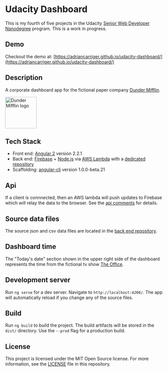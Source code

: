 # Udacity Dashboard

This is my fourth of five projects in the Udacity [Senior Web Developer Nanodegree](https://www.udacity.com/course/senior-web-developer-nanodegree--nd802) program. This is a work in progress.

## Demo

Checkout the demo at: [https://adriancarriger.github.io/udacity-dashboard/](https://adriancarriger.github.io/udacity-dashboard/)

## Description

A corporate dashboard app for the fictional paper company [Dunder Mifflin](https://en.wikipedia.org/wiki/Dunder_Mifflin).

<img alt="Dunder Mifflin logo" src="https://adriancarriger.github.io/udacity-dashboard/assets/dunder-mifflin.jpg" width="100px">

## Tech Stack

* Front end: [Angular 2](https://github.com/angular/angular) version 2.2.1
* Back end: [Firebase](https://firebase.google.com/) + [Node.js](https://nodejs.org/en/) via [AWS Lambda](https://aws.amazon.com/lambda/) with a [dedicated repository](https://github.com/adriancarriger/udacity-dashboard-backend)
* Scaffolding: [angular-cli](https://github.com/angular/angular-cli) version 1.0.0-beta.21

## Api

If a client is connnected, then an AWS lambda will push updates to Firebase which will relay the data to the browser. See the [api comments](https://github.com/adriancarriger/udacity-dashboard/blob/master/src/app/shared/api/api.service.ts#L27-L38) for details.

## Source data files

The source json and csv data files are located in the [back end repository](https://github.com/adriancarriger/udacity-dashboard-backend/tree/master/assets).

## Dashboard time

The "Today's date" section shown in the upper right side of the dashboard represents the time from the fictional tv show [The Office](https://en.wikipedia.org/wiki/The_Office_(U.S._TV_series)).

## Development server

Run `ng serve` for a dev server. Navigate to `http://localhost:4200/`. The app will automatically reload if you change any of the source files.

## Build

Run `ng build` to build the project. The build artifacts will be stored in the `dist/` directory. Use the `--prod` flag for a production build.

## License

This project is licensed under the MIT Open Source license. For more information, see the [LICENSE](LICENSE) file in this repository.